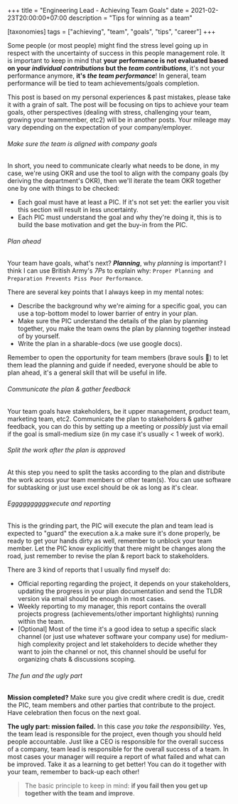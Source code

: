 +++
title = "Engineering Lead - Achieving Team Goals"
date = 2021-02-23T20:00:00+07:00
description = "Tips for winning as a team"

[taxonomies]
tags = ["achieving", "team", "goals", "tips", "career"]
+++

Some people (or most people) might find the stress level going up in respect with the uncertainty of success in this people management role.
It is important to keep in mind that <b>your performance is not evaluated based on your _individual contributions_ but the *team contributions*</b>,
it's not your performance anymore, <b>it's *the team performance*</b>! In general, team performance will be tied to team achievements/goals completion.

This post is based on my personal experiences & past mistakes, please take it with a grain of salt.
The post will be focusing on tips to achieve your team goals, other perspectives (dealing with stress, challenging your team, growing your teammember, etc2) will be in another posts.
Your mileage may vary depending on the expectation of your company/employer.


###### Make sure the team is aligned with company goals
In short, you need to communicate clearly what needs to be done, in my case, we're using OKR and use the tool to align with the company goals (by deriving the department's OKR), then we'll iterate the team OKR together one by one with things to be checked:
* Each goal must have at least a PIC. If it's not set yet: the earlier you visit this section will result in less uncertainty.
* Each PIC must understand the goal and why they're doing it, this is to build the base motivation and get the buy-in from the PIC.


###### Plan ahead
Your team have goals, what's next? <b>*Planning*</b>, why *planning* is important? I think I can use British Army's *7Ps* to explain why: `Proper Planning and Preparation Prevents Piss Poor Performance`.

There are several key points that I always keep in my mental notes:
* Describe the background why we're aiming for a specific goal, you can use a top-bottom model to lower barrier of entry in your plan.
* Make sure the PIC understand the details of the plan by planning together, you make the team owns the plan by planning together instead of by yourself.
* Write the plan in a sharable-docs (we use google docs).

Remember to open the opportunity for team members (brave souls 🤞) to let them lead the planning and guide if needed, everyone
should be able to plan ahead, it's a general skill that will be useful in life.


###### Communicate the plan & gather feedback
Your team goals have stakeholders, be it upper management, product team, marketing team, etc2. Communicate the plan to stakeholders & gather feedback,
you can do this by setting up a meeting or _possibly_ just via email if the goal is small-medium size (in my case it's usually < 1 week of work).

###### Split the work after the plan is approved
At this step you need to split the tasks according to the plan and distribute the work across your team members or other team(s).
You can use software for subtasking or just use excel should be ok as long as it's clear.


###### Eggggggggggxecute and reporting
This is the grinding part, the PIC will execute the plan and team lead is expected to "guard" the execution a.k.a make sure it's done properly, be ready to get your hands dirty as well, remember to unblock your team member.
Let the PIC know explicitly that there might be changes along the road, just remember to revise the plan & report back to stakeholders.

There are 3 kind of reports that I usually find myself do:
* Official reporting regarding the project, it depends on your stakeholders, updating the progress in your plan documentation and send the TLDR version via email should be enough in most cases.
* Weekly reporting to my manager, this report contains the overall projects progress (achievements/other important highlights) running within the team.
* [Optional] Most of the time it's a good idea to setup a specific slack channel (or just use whatever software your company use) for medium-high complexity project and let stakeholders to decide whether they want to join the channel or not,
this channel should be useful for organizing chats & discussions scoping.


###### The fun and the ugly part
<b>Mission completed?</b> Make sure you give credit where credit is due, credit the PIC, team members and other parties that contribute to the project.
Have celebration then focus on the next goal.

<b>The ugly part: mission failed.</b> In this case *you take the responsibility*. Yes, the team lead is responsible for the project, even though you should held people accountable.
Just like a CEO is responsible for the overall success of a company, team lead is responsible for the overall success of a team.
In most cases your manager will require a report of what failed and what can be improved. Take it as a learning to get better! You can do it together with your team, remember to back-up each other!

> The basic principle to keep in mind: <b>if you fail then you get up together with the team and improve</b>.

